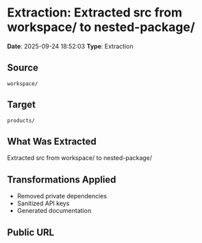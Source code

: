 # Extraction: Extracted src from workspace/ to nested-package/

**Date**: 2025-09-24 18:52:03
**Type**: Extraction

## Source
`workspace/`

## Target
`products/`

## What Was Extracted
Extracted src from workspace/ to nested-package/

## Transformations Applied
- Removed private dependencies
- Sanitized API keys
- Generated documentation

## Public URL

